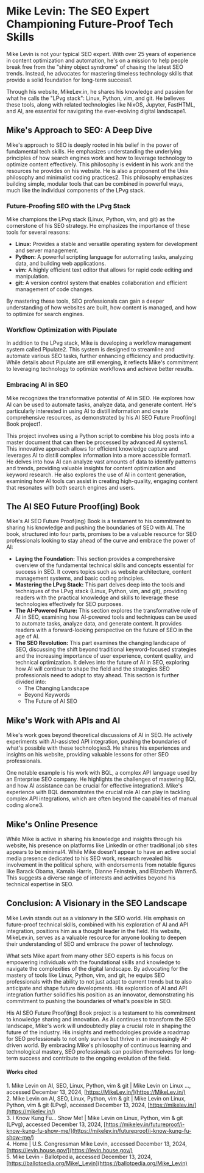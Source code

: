 # **Mike Levin: The SEO Expert Championing Future-Proof Tech Skills**

Mike Levin is not your typical SEO expert. With over 25 years of experience in content optimization and automation, he's on a mission to help people break free from the "shiny object syndrome" of chasing the latest SEO trends. Instead, he advocates for mastering timeless technology skills that provide a solid foundation for long-term success1.

Through his website, MikeLev.in, he shares his knowledge and passion for what he calls the "LPvg stack": Linux, Python, vim, and git. He believes these tools, along with related technologies like NixOS, Jupyter, FastHTML, and AI, are essential for navigating the ever-evolving digital landscape1.

## **Mike's Approach to SEO: A Deep Dive**

Mike's approach to SEO is deeply rooted in his belief in the power of fundamental tech skills. He emphasizes understanding the underlying principles of how search engines work and how to leverage technology to optimize content effectively. This philosophy is evident in his work and the resources he provides on his website. He is also a proponent of the Unix philosophy and minimalist coding practices2. This philosophy emphasizes building simple, modular tools that can be combined in powerful ways, much like the individual components of the LPvg stack.

### **Future-Proofing SEO with the LPvg Stack**

Mike champions the LPvg stack (Linux, Python, vim, and git) as the cornerstone of his SEO strategy. He emphasizes the importance of these tools for several reasons:

* **Linux:** Provides a stable and versatile operating system for development and server management.  
* **Python:** A powerful scripting language for automating tasks, analyzing data, and building web applications.  
* **vim:** A highly efficient text editor that allows for rapid code editing and manipulation.  
* **git:** A version control system that enables collaboration and efficient management of code changes.

By mastering these tools, SEO professionals can gain a deeper understanding of how websites are built, how content is managed, and how to optimize for search engines.

### **Workflow Optimization with Pipulate**

In addition to the LPvg stack, Mike is developing a workflow management system called Pipulate2. This system is designed to streamline and automate various SEO tasks, further enhancing efficiency and productivity. While details about Pipulate are still emerging, it reflects Mike's commitment to leveraging technology to optimize workflows and achieve better results.

### **Embracing AI in SEO**

Mike recognizes the transformative potential of AI in SEO. He explores how AI can be used to automate tasks, analyze data, and generate content. He's particularly interested in using AI to distill information and create comprehensive resources, as demonstrated by his AI SEO Future Proof(ing) Book project1.

This project involves using a Python script to combine his blog posts into a master document that can then be processed by advanced AI systems1. This innovative approach allows for efficient knowledge capture and leverages AI to distill complex information into a more accessible format1. He delves into how AI can analyze vast amounts of data to identify patterns and trends, providing valuable insights for content optimization and keyword research. He also explores the use of AI in content generation, examining how AI tools can assist in creating high-quality, engaging content that resonates with both search engines and users.

## **The AI SEO Future Proof(ing) Book**

Mike's AI SEO Future Proof(ing) Book is a testament to his commitment to sharing his knowledge and pushing the boundaries of SEO with AI. The book, structured into four parts, promises to be a valuable resource for SEO professionals looking to stay ahead of the curve and embrace the power of AI:

* **Laying the Foundation:** This section provides a comprehensive overview of the fundamental technical skills and concepts essential for success in SEO. It covers topics such as website architecture, content management systems, and basic coding principles.  
* **Mastering the LPvg Stack:** This part delves deep into the tools and techniques of the LPvg stack (Linux, Python, vim, and git), providing readers with the practical knowledge and skills to leverage these technologies effectively for SEO purposes.  
* **The AI-Powered Future:** This section explores the transformative role of AI in SEO, examining how AI-powered tools and techniques can be used to automate tasks, analyze data, and generate content. It provides readers with a forward-looking perspective on the future of SEO in the age of AI.  
* **The SEO Revolution:** This part examines the changing landscape of SEO, discussing the shift beyond traditional keyword-focused strategies and the increasing importance of user experience, content quality, and technical optimization. It delves into the future of AI in SEO, exploring how AI will continue to shape the field and the strategies SEO professionals need to adopt to stay ahead. This section is further divided into:  
  * The Changing Landscape  
  * Beyond Keywords  
  * The Future of AI SEO

## **Mike's Work with APIs and AI**

Mike's work goes beyond theoretical discussions of AI in SEO. He actively experiments with AI-assisted API integration, pushing the boundaries of what's possible with these technologies3. He shares his experiences and insights on his website, providing valuable lessons for other SEO professionals.

One notable example is his work with BQL, a complex API language used by an Enterprise SEO company. He highlights the challenges of mastering BQL and how AI assistance can be crucial for effective integration3. Mike's experience with BQL demonstrates the crucial role AI can play in tackling complex API integrations, which are often beyond the capabilities of manual coding alone3.

## **Mike's Online Presence**

While Mike is active in sharing his knowledge and insights through his website, his presence on platforms like LinkedIn or other traditional job sites appears to be minimal4. While Mike doesn't appear to have an active social media presence dedicated to his SEO work, research revealed his involvement in the political sphere, with endorsements from notable figures like Barack Obama, Kamala Harris, Dianne Feinstein, and Elizabeth Warren5. This suggests a diverse range of interests and activities beyond his technical expertise in SEO.

## **Conclusion: A Visionary in the SEO Landscape**

Mike Levin stands out as a visionary in the SEO world. His emphasis on future-proof technical skills, combined with his exploration of AI and API integration, positions him as a thought leader in the field. His website, MikeLev.in, serves as a valuable resource for anyone looking to deepen their understanding of SEO and embrace the power of technology.

What sets Mike apart from many other SEO experts is his focus on empowering individuals with the foundational skills and knowledge to navigate the complexities of the digital landscape. By advocating for the mastery of tools like Linux, Python, vim, and git, he equips SEO professionals with the ability to not just adapt to current trends but to also anticipate and shape future developments. His exploration of AI and API integration further solidifies his position as an innovator, demonstrating his commitment to pushing the boundaries of what's possible in SEO.

His AI SEO Future Proof(ing) Book project is a testament to his commitment to knowledge sharing and innovation. As AI continues to transform the SEO landscape, Mike's work will undoubtedly play a crucial role in shaping the future of the industry. His insights and methodologies provide a roadmap for SEO professionals to not only survive but thrive in an increasingly AI-driven world. By embracing Mike's philosophy of continuous learning and technological mastery, SEO professionals can position themselves for long-term success and contribute to the ongoing evolution of the field.

#### **Works cited**

1\. Mike Levin on AI, SEO, Linux, Python, vim & git | Mike Levin on Linux ..., accessed December 13, 2024, [https://MikeLev.in/](https://MikeLev.in/)  
2\. Mike Levin on AI, SEO, Linux, Python, vim & git | Mike Levin on Linux, Python, vim & git (LPvg), accessed December 13, 2024, [https://mikelev.in/](https://mikelev.in/)  
3\. I Know Kung Fu... Show Me\! | Mike Levin on Linux, Python, vim & git (LPvg), accessed December 13, 2024, [https://mikelev.in/futureproof/i-know-kung-fu-show-me/](https://mikelev.in/futureproof/i-know-kung-fu-show-me/)  
4\. Home | U.S. Congressman Mike Levin, accessed December 13, 2024, [https://levin.house.gov/](https://levin.house.gov/)  
5\. Mike Levin \- Ballotpedia, accessed December 13, 2024, [https://ballotpedia.org/Mike\_Levin](https://ballotpedia.org/Mike_Levin)